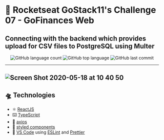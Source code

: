 # :rocket: Rocketseat GoStack11's Challenge 07 - GoFinances Web

## Connecting with the backend which provides upload for CSV files to PostgreSQL using Multer

<div align="center">
<img alt="GitHub language count" src="https://img.shields.io/github/languages/count/romluc/gostack11-challenge-gofinancesweb?style=plastic"> <img alt="GitHub top language" src="https://img.shields.io/github/languages/top/romluc/gostack11-challenge-gofinancesweb?style=plastic"> <img alt="GitHub last commit" src="https://img.shields.io/github/last-commit/romluc/gostack11-challenge-gofinancesweb?style=plastic">
</div>

---

## ![Screen Shot 2020-05-18 at 10 40 50](https://user-images.githubusercontent.com/44209758/82219935-5f81b680-98f4-11ea-9889-0487ad8dccdf.png)

## 🛸 Technologies

- ⚛ [ReactJS](https://reactjs.org/)
- ⌨️ [TypeScript](https://www.typescriptlang.org/)
- 🚦 [axios](https://github.com/axios/axios)
- 💅 [styled components](https://styled-components.com/)
- 📝 [VS Code](https://code.visualstudio.com/) using [ESLint](https://eslint.org/) and [Prettier](https://prettier.io/)
